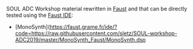 
SOUL ADC Workshop material rewritten in [Faust](https://faust.grame.fr/) and that can be directly tested using the [Faust IDE](https://faust.grame.fr/ide/):

- [MonoSynth](https://faust.grame.fr/ide/?code=https://raw.githubusercontent.com/sletz/SOUL-workshop-ADC2019/master/MonoSynth_Faust/MonoSynth.dsp
